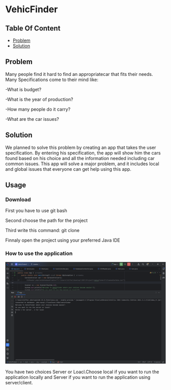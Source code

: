 # VehicFinder

## Table Of Content
- [Problem](#Problem)
- [Solution](#Solution)
## Problem

Many people find it hard to find an appropriatecar that fits their needs.
Many Specifications come to their mind like:

-What is budget?

-What is the year of production?

-How many people do it carry?

-What are the car issues?

## Solution

We planned to solve this problem by creating an app that takes the user specification. 
By entering his specification, the app will show him the cars found based on his choice 
and all the information needed including car common issues. This app will solve a major 
problem, and it includes local and global issues that everyone can get help using this 
app.

## Usage

### Download
First you have to use git bash

Second choose the path for the project

Third write this command: git clone 

Finnaly open the project using your preferred Java IDE


### How to use the application
![Main Menu](https://github.com/TalalAlha/305-Project/blob/85c33038bdabc48db14262317b604183036bc97c/Menu.png)


You have two choices Server or Loacl.Choose local if you want to run the application locally and Server if you want to run the application using server/client.

